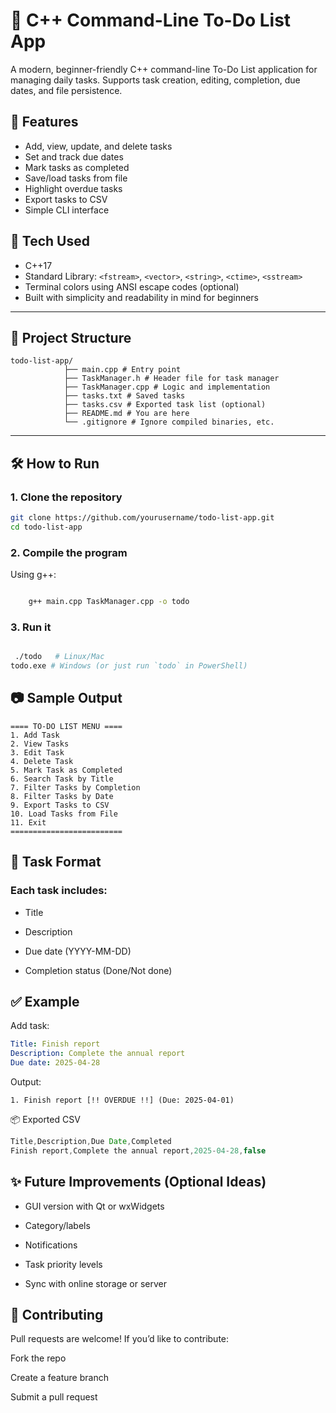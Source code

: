# 📝 C++ Command-Line To-Do List App

A modern, beginner-friendly C++ command-line To-Do List application for managing daily tasks. Supports task creation, editing, completion, due dates, and file persistence.

## 🚀 Features

- Add, view, update, and delete tasks
- Set and track due dates
- Mark tasks as completed
- Save/load tasks from file
- Highlight overdue tasks
- Export tasks to CSV
- Simple CLI interface

## 🧠 Tech Used

- C++17
- Standard Library: `<fstream>`, `<vector>`, `<string>`, `<ctime>`, `<sstream>`
- Terminal colors using ANSI escape codes (optional)
- Built with simplicity and readability in mind for beginners

---

## 📂 Project Structure
```
todo-list-app/
            ├── main.cpp # Entry point 
            ├── TaskManager.h # Header file for task manager 
            ├── TaskManager.cpp # Logic and implementation 
            ├── tasks.txt # Saved tasks 
            ├── tasks.csv # Exported task list (optional) 
            ├── README.md # You are here 
            └── .gitignore # Ignore compiled binaries, etc.

```
---

## 🛠 How to Run

### 1. Clone the repository

```bash
git clone https://github.com/yourusername/todo-list-app.git
cd todo-list-app
```
### 2. Compile the program

Using g++:
```bash

    g++ main.cpp TaskManager.cpp -o todo
```
 ### 3. Run it
```bash

 ./todo   # Linux/Mac
todo.exe # Windows (or just run `todo` in PowerShell)
```
## 📷 Sample Output
```pgsql
==== TO-DO LIST MENU ====
1. Add Task
2. View Tasks
3. Edit Task
4. Delete Task
5. Mark Task as Completed
6. Search Task by Title
7. Filter Tasks by Completion
8. Filter Tasks by Date
9. Export Tasks to CSV
10. Load Tasks from File
11. Exit
=========================
```
## 📅 Task Format

### Each task includes:

- Title

- Description

- Due date (YYYY-MM-DD)

- Completion status (Done/Not done)


## ✅ Example
Add task:
```yaml
Title: Finish report
Description: Complete the annual report
Due date: 2025-04-28
```
Output:
```less
1. Finish report [!! OVERDUE !!] (Due: 2025-04-01)
```
📦 Exported CSV
```javascript
Title,Description,Due Date,Completed
Finish report,Complete the annual report,2025-04-28,false
```
## ✨ Future Improvements (Optional Ideas)
- GUI version with Qt or wxWidgets

- Category/labels

- Notifications

- Task priority levels

- Sync with online storage or server


## 🤝 Contributing
Pull requests are welcome! If you’d like to contribute:

Fork the repo

Create a feature branch

Submit a pull request

